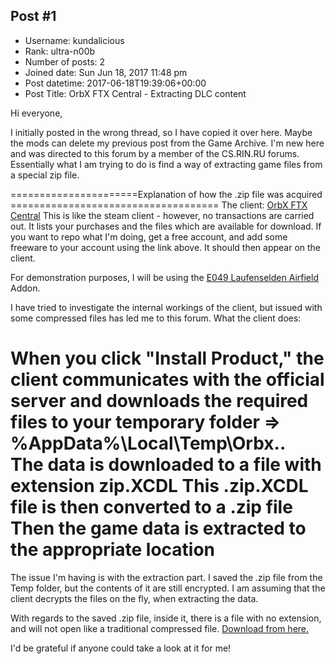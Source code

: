 ## Post #1
- Username: kundalicious
- Rank: ultra-n00b
- Number of posts: 2
- Joined date: Sun Jun 18, 2017 11:48 pm
- Post datetime: 2017-06-18T19:39:06+00:00
- Post Title: OrbX FTX Central - Extracting DLC content

Hi everyone, 

I initially posted in the wrong thread, so I have copied it over here. Maybe the mods can delete my previous post from the Game Archive.
I'm new here and was directed to this forum by a member of the CS.RIN.RU forums.
Essentially what I am trying to do is find a way of extracting game files from a special zip file. 

======================Explanation of how the .zip file was acquired ====================================
The client: [OrbX FTX Central](https://orbxdirect.com/ftxcentral#)
This is like the steam client - however, no transactions are carried out. It lists your purchases and the files which are available for download. If you want to repo what I'm doing, get a free account, and add some freeware to your account using the link above. It should then appear on the client. 

For demonstration purposes, I will be using the [E049 Laufenselden Airfield](https://orbxdirect.com/product/eo49) Addon. 

I have tried to investigate the internal workings of the client, but issued with some compressed files has led me to this forum. 
What the client does:

When you click "Install Product," the client communicates with the official server and downloads the required files to your temporary folder => %AppData%\Local\Temp\Orbx\..\
The data is downloaded to a file with extension zip.XCDL
This .zip.XCDL file is then converted to a .zip file
Then the game data is extracted to the appropriate location
=================================================================================================

The issue I'm having is with the extraction part. I saved the .zip file from the Temp folder, but the contents of it are still encrypted. I am assuming that the client decrypts the files on the fly, when extracting the data. 

With regards to the saved .zip file, inside it, there is a file with no extension, and will not open like a traditional compressed file. [Download from here.](http://www115.zippyshare.com/v/oj9vbmEs/file.html)


I'd be grateful if anyone could take a look at it for me!
